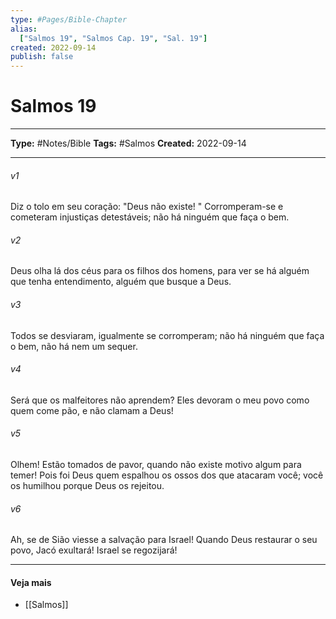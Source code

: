 ```yaml
---
type: #Pages/Bible-Chapter
alias:
  ["Salmos 19", "Salmos Cap. 19", "Sal. 19"]
created: 2022-09-14
publish: false
---
```


# Salmos 19

---

**Type:** #Notes/Bible
**Tags:** #Salmos
**Created:** 2022-09-14

---

###### v1
Diz o tolo em seu coração: "Deus não existe! " Corromperam-se e cometeram injustiças detestáveis; não há ninguém que faça o bem.
###### v2
Deus olha lá dos céus para os filhos dos homens, para ver se há alguém que tenha entendimento, alguém que busque a Deus.
###### v3
Todos se desviaram, igualmente se corromperam; não há ninguém que faça o bem, não há nem um sequer.
###### v4
Será que os malfeitores não aprendem? Eles devoram o meu povo como quem come pão, e não clamam a Deus!
###### v5
Olhem! Estão tomados de pavor, quando não existe motivo algum para temer! Pois foi Deus quem espalhou os ossos dos que atacaram você; você os humilhou porque Deus os rejeitou.
###### v6
Ah, se de Sião viesse a salvação para Israel! Quando Deus restaurar o seu povo, Jacó exultará! Israel se regozijará!


---

#### Veja mais

- [[Salmos]]
